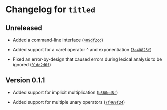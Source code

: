 # Changelog for `titled`

## Unreleased

- Added a command-line interface ([`409df2cd`])

- Added support for a caret operator `^` and exponentiation ([`3a40825f`])

- Fixed an error-by-design that caused errors during lexical analysis to be ignored ([`01dd2d6f`])

[`409df2cd`]: https://github.com/SaltedPeanutButter/cal/commit/409df2cdfb007e3a0a3568b0b0d61fb964dbaa30
[`01dd2d6f`]: https://github.com/SaltedPeanutButter/cal/commit/01dd2d6f68d1c1a1794cf8576e45e0c10c4e9b54
[`3a40825f`]: https://github.com/SaltedPeanutButter/cal/commit/3a40825f987d95f9256b203c13f258f9779723d5

## Version 0.1.1

- Added support for implicit multiplication ([`b560ed8f`])

- Added support for multiple unary operators ([`7f469f24`])

[`b560ed8f`]: https://github.com/SaltedPeanutButter/cal/commit/b560ed8f5b6202e5ffd145910cc117e826ad6c8f
[`7f469f24`]: https://github.com/SaltedPeanutButter/cal/commit/7f469f24a5aedb1f3b04dbbd0b95638b1e62057c